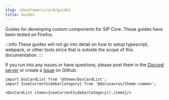```yaml
---
slug: /developers/card/guides
title: Guides
---
```


Guides for developing custom components for SIP Core.
These guides have been tested on Firefox.

:::info
These guides will not go into detail on how to setup typescript, webpack,
or other tools since that is outside the scope of this documentation.
:::

If you run into any issues or have questions,
please post them in the [Discord server](https://discordapp.com/invite/qxnDtHbwuD)
or create a [Issue](https://github.com/TECH7Fox/sip-hass-card/issues/new) on Github.

```mdx-code-block
import DocCardList from '@theme/DocCardList';
import {useCurrentSidebarCategory} from '@docusaurus/theme-common';

<DocCardList items={useCurrentSidebarCategory().items}/>
```
